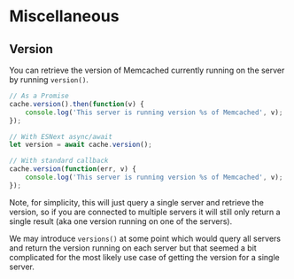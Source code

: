# Miscellaneous

## Version

You can retrieve the version of Memcached currently running on the server by
running `version()`.

```javascript
// As a Promise
cache.version().then(function(v) {
    console.log('This server is running version %s of Memcached', v);
});

// With ESNext async/await
let version = await cache.version();

// With standard callback
cache.version(function(err, v) {
    console.log('This server is running version %s of Memcached', v);
});

```

Note, for simplicity, this will just query a single server and retrieve the
version, so if you are connected to multiple servers it will still only return
a single result (aka one version running on one of the servers).

We may introduce `versions()` at some point which would query all servers and
return the version running on each server but that seemed a bit complicated for
the most likely use case of getting the version for a single server.

